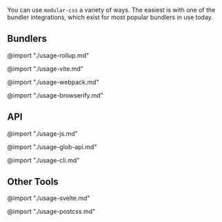You can use `modular-css` a variety of ways. The easiest is with one of the bundler integrations, which exist for most popular bundlers in use today.

## Bundlers

@import "./usage-rollup.md"

@import "./usage-vite.md"

@import "./usage-webpack.md"

@import "./usage-browserify.md"

## API

@import "./usage-js.md"

@import "./usage-glob-api.md"

@import "./usage-cli.md"

## Other Tools

@import "./usage-svelte.md"

@import "./usage-postcss.md"
